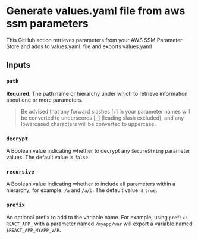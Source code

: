 # Generate values.yaml file from aws ssm parameters

This GitHub action retrieves parameters from your AWS SSM Parameter Store and adds to values.yaml. file and exports values.yaml

## Inputs

### `path`

**Required**. The path name or hierarchy under which to retrieve information about one or more parameters.

> Be advised that any forward slashes [`/`] in your parameter names will be converted to underscores [`_`] (leading slash excluded), and any lowercased characters will be converted to uppercase.

### `decrypt`

A Boolean value indicating whether to decrypt any `SecureString` parameter values. The default value is `false`.

### `recursive`

A Boolean value indicating whether to include all parameters within a hierarchy; for example, `/a` and `/a/b`. The default value is `true`.

### `prefix`

An optional prefix to add to the variable name. For example, using `prefix: REACT_APP_` with a parameter named `/myapp/var` will export a variable named `$REACT_APP_MYAPP_VAR`.
